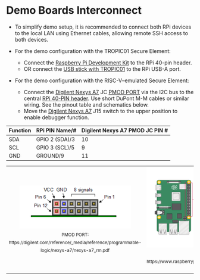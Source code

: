 # Demo Boards Interconnect

- To simplify demo setup, it is recommended to connect both RPi devices to the local LAN using Ethernet cables, allowing remote SSH access to both devices.

- For the demo configuration with the TROPIC01 Secure Element:
  - Connect the [Raspberry Pi Development Kit](https://145324096.hs-sites-eu1.com/order-tropic01) to the RPi 40-pin header.
  - OR connect the [USB stick with TROPIC01](https://145324096.hs-sites-eu1.com/order-tropic01) to the RPi USB-A port.

- For the demo configuration with the RISC-V–emulated Secure Element:
  - Connect the [Digilent Nexys A7](https://www.amd.com/en/corporate/university-program/aup-boards/digilent-nexys-a7.html) JC [PMOD PORT](https://digilent.com/reference/_media/reference/programmable-logic/nexys-a7/nexys-a7_rm.pdf) via the I2C bus to the central [RPi 40-PIN header](https://www.raspberrypi.com/documentation/computers/raspberry-pi.html). Use short DuPont M-M cables or similar wiring. See the pinout table and schematics below.
  - Move the  [Digilent Nexys A7](https://www.amd.com/en/corporate/university-program/aup-boards/digilent-nexys-a7.html) J15 switch to the upper position to enable debugger function.

<div align="center">

| Function      | RPi PIN Name/#       | Digilent Nexys A7 PMOD JC PIN #  |
| ------------- | ------------- | ------------- |
| SDA           | GPIO 2 (SDA)/3       |     10                           |
| SCL           | GPIO 3 (SCL)/5       |      9                           |
| GND           | GROUND/9             |     11                           |

</div>

<table>
  <tr>
    <td align="center">
      <img src="img/digilent_pmod_port.png" alt="Digilent PMOD PORT" width="300"/><br/>
      <sub>PMOD PORT: https://digilent.com/reference/_media/reference/programmable-logic/nexys-a7/nexys-a7_rm.pdf</sub>
    </td>
    <td align="center">
      <img src="img/RPi_GPIO-Pinout-Diagram.png" alt="RPi Pinout" width="500"/><br/>
      <sub>RPi 40-PIN header: https://www.raspberrypi.com/documentation/computers/raspberry-pi.html</sub>
    </td>
  </tr>
</table>


